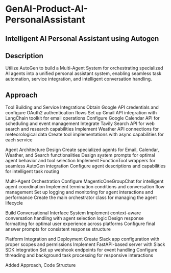 # GenAI-Product-AI-PersonalAssistant
<H2><B> Intelligent AI Personal Assistant using Autogen </B></H2>

<H2><B> Description </B></H2>
Utilize AutoGen to build a Multi-Agent System for orchestrating specialized AI agents into a unified personal assistant system, enabling seamless task automation, service integration, and intelligent conversation handling.

<H2><B> Approach </B></H2>

Tool Building and Service Integrations 
Obtain Google API credentials and configure OAuth2 authentication flows
Set up Gmail API integration with LangChain toolkit for email operations 
Configure Google Calendar API for scheduling and event management 
Integrate Tavily Search API for web search and research capabilities 
Implement Weather API connections for meteorological data
Create tool implementations with async capabilities for each service

Agent Architecture Design
Create specialized agents for Email, Calendar, Weather, and Search functionalities
Design system prompts for optimal agent behavior and tool selection
Implement FunctionTool wrappers for seamless AutoGen integration
Configure agent descriptions and capabilities for intelligent task routing

Multi-Agent Orchestration
Configure MagenticOneGroupChat for intelligent agent coordination
Implement termination conditions and conversation flow management
Set up logging and monitoring for agent interactions and performance 
Create the main orchestrator class for managing the agent lifecycle

Build Conversational Interface System
Implement context-aware conversation handling with agent selection logic 
Design response formatting for optimal user experience across platforms
Configure final answer prompts for consistent response structure

Platform Integration and Deployment
Create Slack app configuration with proper scopes and permissions
Implement FastAPI-based server with Slack SDK integration
Set up webhook endpoints for event handling
Configure threading and background task processing for responsive interactions 

Added Approach, Code Structure
